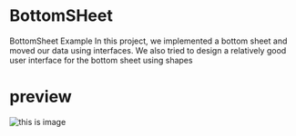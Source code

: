 # BottomSHeet
BottomSheet Example 
In this project, we implemented a bottom sheet and moved our data using interfaces. We also tried to design a relatively good user interface for the bottom sheet using shapes
# preview
![this is image](https://i.postimg.cc/xCzp13z9/bottomsheet.jpg)
